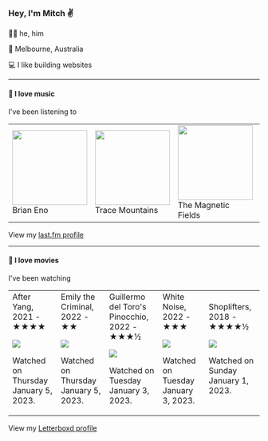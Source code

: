 <article><h3>Hey, I&#x27;m Mitch ✌️</h3><section><p>🙆‍♂️ he, him</p><p>📍 Melbourne, Australia</p><p>💻 I like building websites</p></section><hr/><section><h4>💽 I love music</h4><p>I&#x27;ve been listening to</p><table><tbody><td><img src="https://lastfm.freetls.fastly.net/i/u/174s/918055ba2eb81528f93a8924dbab88f8.png" height="150px" alt="" role="presentation"/><br/>Brian Eno</td><td><img src="https://lastfm.freetls.fastly.net/i/u/174s/12691004681529a78876b5289b86ea04.png" height="150px" alt="" role="presentation"/><br/>Trace Mountains</td><td><img src="https://lastfm.freetls.fastly.net/i/u/174s/8695a71527f248f3c8a9875b42d0f508.png" height="150px" alt="" role="presentation"/><br/>The Magnetic Fields</td><td><img src="https://lastfm.freetls.fastly.net/i/u/174s/2666bdc9b7264b799f8a882e471cd62e.png" height="150px" alt="" role="presentation"/><br/>The 1975</td><td><img src="https://lastfm.freetls.fastly.net/i/u/174s/5c65c336166f7455a23bc487518e70d4.png" height="150px" alt="" role="presentation"/><br/>BROCKHAMPTON</td></tbody></table><span>View my <a href="https://www.last.fm/user/mylsb">last.fm profile</a></span></section><hr/><section><h4>📼 I love movies</h4><p>I&#x27;ve been watching</p><table><tbody><td>After Yang, 2021 - ★★★★<br/><span> <p><img src="https://a.ltrbxd.com/resized/film-poster/5/1/3/2/0/6/513206-after-yang-0-600-0-900-crop.jpg?v=a7b081cba8"/></p> <p>Watched on Thursday January 5, 2023.</p> </span></td><td>Emily the Criminal, 2022 - ★★<br/><span> <p><img src="https://a.ltrbxd.com/resized/film-poster/7/7/7/1/8/5/777185-emily-the-criminal-0-600-0-900-crop.jpg?v=6c3839f6e5"/></p> <p>Watched on Thursday January 5, 2023.</p> </span></td><td>Guillermo del Toro&#x27;s Pinocchio, 2022 - ★★★½<br/><span> <p><img src="https://a.ltrbxd.com/resized/film-poster/4/8/4/2/6/3/484263-guillermo-del-toro-s-pinocchio-0-600-0-900-crop.jpg?v=1408b5602c"/></p> <p>Watched on Tuesday January 3, 2023.</p> </span></td><td>White Noise, 2022 - ★★★<br/><span> <p><img src="https://a.ltrbxd.com/resized/film-poster/6/6/6/2/6/9/666269-white-noise-0-600-0-900-crop.jpg?v=26c36ea2f6"/></p> <p>Watched on Tuesday January 3, 2023.</p> </span></td><td>Shoplifters, 2018 - ★★★★½<br/><span> <p><img src="https://a.ltrbxd.com/resized/film-poster/4/3/5/1/2/9/435129-shoplifters-0-600-0-900-crop.jpg?v=f4c3e34d37"/></p> <p>Watched on Sunday January 1, 2023.</p> </span></td></tbody></table><span>View my <a href="https://letterboxd.com/myslab/">Letterboxd profile</a></span></section></article>